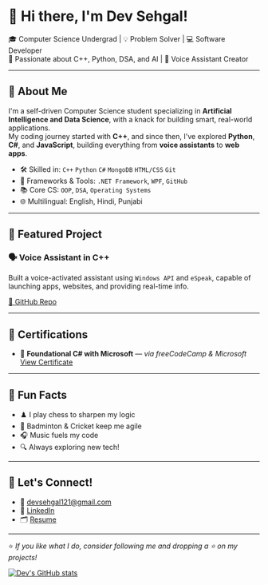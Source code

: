 # 👋 Hi there, I'm Dev Sehgal!

🎓 Computer Science Undergrad | 💡 Problem Solver | 💻 Software Developer  
🔭 Passionate about C++, Python, DSA, and AI | 🧠 Voice Assistant Creator  

---

## 🚀 About Me

I'm a self-driven Computer Science student specializing in **Artificial Intelligence and Data Science**, with a knack for building smart, real-world applications.  
My coding journey started with **C++**, and since then, I've explored **Python**, **C#**, and **JavaScript**, building everything from **voice assistants** to **web apps**.

- 🛠️ Skilled in: `C++` `Python` `C#` `MongoDB` `HTML/CSS` `Git`  
- 💼 Frameworks & Tools: `.NET Framework`, `WPF`, `GitHub`  
- 📚 Core CS: `OOP`, `DSA`, `Operating Systems`  
- 🌐 Multilingual: English, Hindi, Punjabi  

---

## 🔧 Featured Project

### 🗣️ Voice Assistant in C++
Built a voice-activated assistant using `Windows API` and `eSpeak`, capable of launching apps, websites, and providing real-time info.

[🔗 GitHub Repo](https://github.com/dev0802/voice-assistant-using-c-.git)

---

## 📜 Certifications

- 🧠 **Foundational C# with Microsoft** — *via freeCodeCamp & Microsoft*  
  [View Certificate](https://freecodecamp.org/certification/Dev0808/foundational-c-sharp-with-microsoft)

---

## 🎯 Fun Facts

- ♟️ I play chess to sharpen my logic  
- 🏸 Badminton & Cricket keep me agile  
- 🎧 Music fuels my code  
- 🔍 Always exploring new tech!

---

## 🤝 Let's Connect!

- 📧 devsehgal121@gmail.com  
- 🔗 [LinkedIn](https://linkedin.com/in/dev-sehgal-588200269)  
- 🗂️ [Resume](https://github.com/dev0802)

---

⭐ *If you like what I do, consider following me and dropping a ⭐ on my projects!*


[![Dev's GitHub stats](https://github-readme-stats.vercel.app/api?username=dev0802)](https://github.com/dev0802/github-readme-stats)
